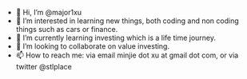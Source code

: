 - 👋 Hi, I’m @major1xu
- 👀 I’m interested in learning new things, both coding and non coding things such as cars or finance.
- 🌱 I’m currently learning investing which is a life time journey.
- 💞️ I’m looking to collaborate on value investing.
- 📫 How to reach me: via email minjie dot xu at gmail dot com, or via twitter @stlplace

<!---
major1xu/major1xu is a ✨ special ✨ repository because its `README.md` (this file) appears on your GitHub profile.
You can click the Preview link to take a look at your changes.
--->
